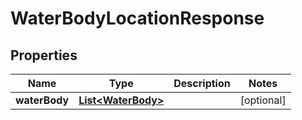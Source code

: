 
# WaterBodyLocationResponse

## Properties
Name | Type | Description | Notes
------------ | ------------- | ------------- | -------------
**waterBody** | [**List&lt;WaterBody&gt;**](WaterBody.md) |  |  [optional]



